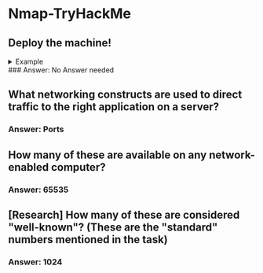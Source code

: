 # Nmap-TryHackMe

## Deploy the machine!
<details>
  <summary>Example</summary>

  ```
  long console output here
  ```
</details>
### Answer: No Answer needed 

## What networking constructs are used to direct traffic to the right application on a server?
### Answer: Ports

## How many of these are available on any network-enabled computer?
### Answer: 65535

## [Research] How many of these are considered "well-known"? (These are the "standard" numbers mentioned in the task)
### Answer: 1024



